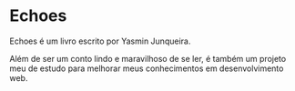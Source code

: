 # Echoes

Echoes é um livro escrito por Yasmin Junqueira.

Além de ser um conto lindo e maravilhoso de se ler, é também um projeto meu de estudo para melhorar meus conhecimentos em desenvolvimento web.
